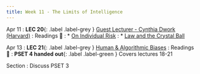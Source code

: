 ```yaml
---
title: Week 11 - The Limits of Intelligence
---
```


Apr 11
: **LEC 20**{: .label .label-grey } [Guest Lecturer - Cynthia Dwork (Harvard)](#)
: Readings 📖
    : * [On Individual Risk](https://canvas.harvard.edu/files/14705734/download?download_frd=1)
    : * [Law and the Crystal Ball](https://canvas.harvard.edu/files/14705735/download?download_frd=1)

Apr 13
: **LEC 21**{: .label .label-grey } [Human & Algorithmic Biases](#)
: Readings 📖
: **PSET 4 handed out**{: .label .label-green } Covers lectures 18-21

Section
: Discuss PSET 3
